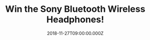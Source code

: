 ---
campaign-uuid: "c-7f9e5dd8-c0c1-4ac3-85ac-285d9f4d9f7a"
type: "Competition"
category: "Technology"
date: "2018-11-27T09:00:00.000Z"
end-date: "2018-12-27T23:59:00.000Z"
disable-form: false
is_promoted: true
has_entry_page: true
title: "Win the Sony Bluetooth Wireless Headphones!"
competition-description: "<p>Dance like nobody’s watching with the Wireless Bluetooth\
  \ Headphones. We are giving away the amazing Sony Bluetooth Wireless Headphones\
  \ to one of our lucky members to win and enjoy their fav tunes anywhere! Connect\
  \ to a selected smartphone with One-touch listening via NFC, then move freely and\
  \ easily wherever you are without tangles or discomfort. Soft, cushioned earpads\
  \ absorb the pressure so that you can listen for longer.</p>\r\n<p>Does it sound\
  \ good? Click below for a chance to win!</p>"
hero-header: "Win the Sony Bluetooth Wireless Headphones!"
terms-confirmation: "N/A"
banner-img: "https://assets.expresslyapp.com/asset-2b5b4140-ad68-409c-a161-e2296fa85cc3.jpg"
logo-left-href: "http://sony.co.uk"
logo-left-image: "https://assets.expresslyapp.com/asset-e2c4c5f0-4157-4058-a9b9-2e5e13083352.jpg"
logo-left-title: "Sony"
bg-image-hero: "https://assets.expresslyapp.com/asset-aad285ca-1c40-41db-82cf-702a37cb5f5e.jpg"
bg-image-first: "https://assets.expresslyapp.com/asset-663c81ae-9040-41bc-947e-82e78bcffc2c.jpg"
bg-image-second: "https://assets.expresslyapp.com/asset-79bdafed-871a-4063-bc0d-1b3e6e18f161.jpg"
bg-image-third: "https://assets.expresslyapp.com/asset-877d3909-b7f7-492a-b9ff-b7da3931c2cf.jpg"
section1-content: "<p>Wirelessly stream your favourite tracks with Bluetooth. Pair\
  \ your smartphone or tablet with these Bluetooth-enabled headphones and you can\
  \ enjoy your music and even control playlists and volume right from your device.</p>\r\
  \n<p>Why wait when you could be listening? Plug in your headphones via the supplied\
  \ USB cable and get up to ten hours of playback from only one hour of charging.</p>"
section2-content: "<p>Listen longer with 30 hours’ wireless playback! Keep your tunes\
  \ playing throughout the day. A built-in Li-ion battery delivers approximately thirty\
  \ hours of power and is rechargeable via USB and take them anywhere you go. A swivel\
  \ folding design makes it easy to store them when not in use or while traveling.\
  \ The earcups swivel flat for easy packing in a suitcase or slipping into a bag.</p>"
section3-content: "<p>PLUS many more features for you to discover: NFC One-touch for\
  \ instant connectivity, Hear it all with 30 mm drivers…. If this sound like the\
  \ perfect gift, think no more and enter the form below for a chance to win them!</p>\r\
  \n<p>Get ready to stand out anywhere you go with the brand new Sony Wireless Headphones!\
  \ Good luck!</p>"
entry-title: "Win the Sony Bluetooth Wireless Headphones!"
entry-content: "Enter the draw to win the Sony Bluetooth Wireless Headphones before\
  \ 23:59 on 27th of December 2018."
has-winner: false
prize-description: "Sony Bluetooth Wireless Headphones."
special-conditions: "Multiple entries are allowed up to one every day.\r\nThis competition\
  \ is also available on: https://aaa.nme.com/competitions/little-sony-bluetooth-wireless-headphones"
country-restrictions:
- "GB"
---